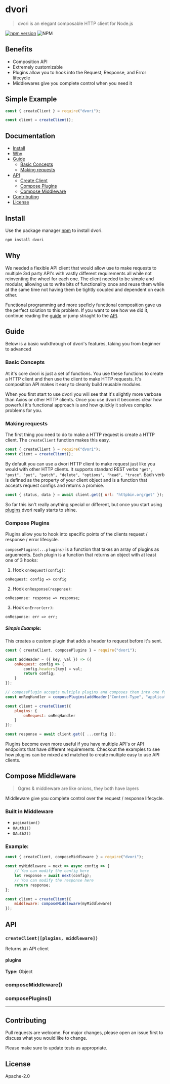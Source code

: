 # dvori

> dvori is an elegant composable HTTP client for Node.js

[![npm version](http://img.shields.io/npm/v/dvori.svg?style=flat)](https://npmjs.org/package/dvori "View this project on npm") ![NPM](https://img.shields.io/npm/l/dvori)

## Benefits

-   Composition API
-   Extremely customizable
-   Plugins allow you to hook into the Request, Response, and Error lifecycle
-   Middlewares give you complete control when you need it

## Simple Example

```js
const { createClient } = require("dvori");

const client = createClient();
```

## Documentation

-   [Install](#install)
-   [Why](#why)
-   [Guide](#guide)
    -   [Basic Concepts](#basic-concepts)
    -   [Making requests](#making-requests)
-   [API](#api)
    -   [Create Client](#create-client)
    -   [Compose Plugins](#compose-plugins)
    -   [Compose Middleware](#compose-middleware)
-   [Contributing](#contributing)
-   [License](#license)

## Install

Use the package manager [npm](https://www.npmjs.com/package/dvori) to install dvori.

```sh
npm install dvori
```

## Why

We needed a flexible API client that would allow use to make requests to multiple 3rd party API's with vastly different requirements all while not reinventing the wheel for each one. The client needed to be simple and modular, allowing us to write bits of functionality once and reuse them while at the same time not having them be tightly coupled and dependent on each other.

Functional programming and more speficly functional composition gave us the perfect solution to this problem. If you want to see how we did it, continue reading the [guide](#guide) or jump striaght to the [API](#api).

## Guide

Below is a basic walkthrough of dvori's features, taking you from beginner to advanced

### Basic Concepts

At it's core dvori is just a set of functions. You use these functions to create a HTTP client and then use the client to make HTTP requests. It's composition API makes it easy to cleanly build reusable modules.

When you first start to use dvori you will see that it's slightly more verbose than Axios or other HTTP clients. Once you use dvori it becomes clear how powerful it's functional approach is and how quickly it solves complex problems for you.

### Making requests

The first thing you need to do to make a HTTP request is create a HTTP client. The `createClient` function makes this easy.

```js
const { createClient } = require("dvori");
const client = createClient();
```

By default you can use a dvori HTTP client to make request just like you would with other HTTP clients. It supports standard REST verbs `"get", "post", "put", "patch", "delete", "options", "head", "trace"`. Each verb is defined as the property of your client object and is a function that accepts request configs and returns a promise.

```js
const { status, data } = await client.get({ url: "httpbin.org/get" });
```

So far this isn't really anything special or different, but once you start using [plugins](#compose-plugins) dvori really starts to shine.

### Compose Plugins

Plugins allow you to hook into specific points of the clients request / response / error lifecycle.

`composePlugins(...plugins)` is a function that takes an array of plugins as arguements. Each plugin is a function that returns an object with at least one of 3 hooks:

1. Hook `onRequest(config)`:

`onRequest: config => config`

2. Hook `onResponse(response)`:

`onResponse: response => response;`

3. Hook `onError(err)`:

`onResponse: err => err;`

##### Simple Example:

This creates a custom plugin that adds a header to request before it's sent.

```js
const { createClient, composePlugins } = require("dvori");

const addHeader = ({ key, val }) => ({
	onRequest: config => {
		config.headers[key] = val;
		return config;
	}
});

// composePlugin accepts multiple plugins and composes them into one function
const onReqHandler = composePlugins(addHeader("Content-Type", "application/json"));

const client = createClient({
	plugins: {
		onRequest: onReqHandler
	}
});

const response = await client.get({ ...config });
```

Plugins become even more useful if you have multiple API's or API endpoints that have different requirements. Checkout the examples to see how plugins can be mixed and matched to create multiple easy to use API clients.

## Compose Middleware

> Ogres & middleware are like onions, they both have layers

Middleware give you complete control over the request / response lifecycle.

### Built in Middleware

-   `pagination()`
-   `OAuth1()`
-   `OAuth2()`

### Example:

```js
const { createClient, composeMiddleware } = require("dvori");

const myMiddleware = next => async config => {
	// You can modify the config here
	let response = await next(config);
	// You can modify the response here
	return response;
};

const client = createClient({
	middleware: composeMiddleware(myMiddleware)
});
```

## API

### `createClient([plugins, middleware])`

Returns an API client

#### plugins

**Type:** Object

### composeMiddleware()

### composePlugins()

---

## Contributing

Pull requests are welcome. For major changes, please open an issue first to discuss what you would like to change.

Please make sure to update tests as appropriate.

## License

Apache-2.0
